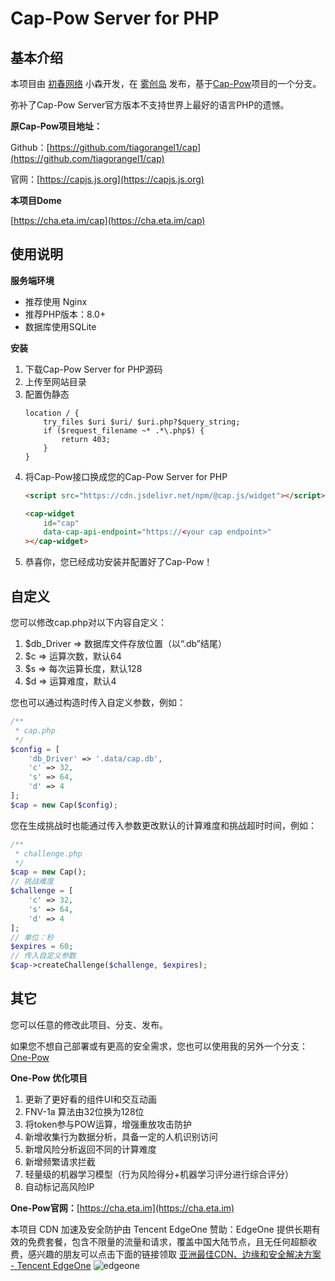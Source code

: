 # Cap-Pow Server for PHP

## 基本介绍

本项目由 [初春网络](https://www.cv0.cn) 小森开发，在 [雾创岛](https://www.tr0.cn) 发布，基于[Cap-Pow](https://github.com/tiagorangel1/cap)项目的一个分支。

弥补了Cap-Pow Server官方版本不支持世界上最好的语言PHP的遗憾。

**原Cap-Pow项目地址：**

Github：[https://github.com/tiagorangel1/cap](https://github.com/tiagorangel1/cap)

官网：[https://capjs.js.org](https://capjs.js.org)

**本项目Dome**

[https://cha.eta.im/cap](https://cha.eta.im/cap)

## 使用说明

**服务端环境**

<ul>
    <li>推荐使用 Nginx</li>
    <li>推荐PHP版本：8.0+</li>
    <li>数据库使用SQLite</li>
</ul>

**安装**

<ol>
<li>下载Cap-Pow Server for PHP源码</li>
<li>上传至网站目录</li>
<li>配置伪静态

```Nginx
location / {
    try_files $uri $uri/ $uri.php?$query_string;
    if ($request_filename ~* .*\.php$) {
        return 403;
    }
}
```

</li>
<li>将Cap-Pow接口换成您的Cap-Pow Server for PHP

```html
<script src="https://cdn.jsdelivr.net/npm/@cap.js/widget"></script>

<cap-widget
    id="cap"
    data-cap-api-endpoint="https://<your cap endpoint>"
></cap-widget>
```
</li>
<li>恭喜你，您已经成功安装并配置好了Cap-Pow！</li>
</ol>

## 自定义

您可以修改cap.php对以下内容自定义：

<ol>
<li>$db_Driver => 数据库文件存放位置（以“.db”结尾）</li>
<li>$c => 运算次数，默认64</li>
<li>$s => 每次运算长度，默认128</li>
<li>$d => 运算难度，默认4</li>
</ol>

您也可以通过构造时传入自定义参数，例如：

```php
/**
 * cap.php
 */
$config = [
    'db_Driver' => '.data/cap.db',
    'c' => 32,
    's' => 64,
    'd' => 4
];
$cap = new Cap($config);
```

您在生成挑战时也能通过传入参数更改默认的计算难度和挑战超时时间，例如：

```php
/**
 * challenge.php
 */
$cap = new Cap();
// 挑战难度
$challenge = [
    'c' => 32,
    's' => 64,
    'd' => 4
];
// 单位：秒
$expires = 60;
// 传入自定义参数
$cap->createChallenge($challenge, $expires);
```

## 其它

您可以任意的修改此项目、分支、发布。

如果您不想自己部署或有更高的安全需求，您也可以使用我的另外一个分支：[One-Pow](https://cha.eta.im)

**One-Pow 优化项目**

<ol>
<li>更新了更好看的组件UI和交互动画</li>
<li>FNV-1a 算法由32位换为128位</li>
<li>将token参与POW运算，增强重放攻击防护</li>
<li>新增收集行为数据分析，具备一定的人机识别访问</li>
<li>新增风险分析返回不同的计算难度</li>
<li>新增频繁请求拦截</li>
<li>轻量级的机器学习模型（行为风险得分+机器学习评分进行综合评分）</li>
<li>自动标记高风险IP</li>
</ol>

**One-Pow官网：**[https://cha.eta.im](https://cha.eta.im)

本项目 CDN 加速及安全防护由 Tencent EdgeOne 赞助：EdgeOne 提供长期有效的免费套餐，包含不限量的流量和请求，覆盖中国大陆节点，且无任何超额收费，感兴趣的朋友可以点击下面的链接领取
[亚洲最佳CDN、边缘和安全解决方案 - Tencent EdgeOne](https://edgeone.ai/zh?from=github)
![edgeone](https://edgeone.ai/media/34fe3a45-492d-4ea4-ae5d-ea1087ca7b4b.png)
